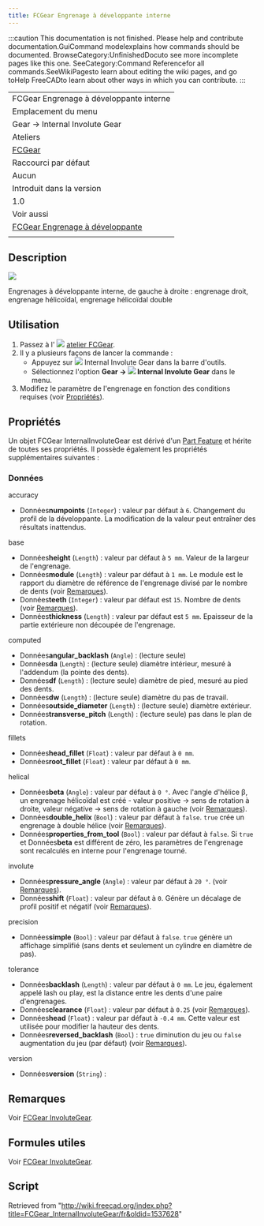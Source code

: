 ```yaml
---
title: FCGear Engrenage à développante interne
---
```

:::caution
This documentation is not finished. Please help and contribute documentation.GuiCommand modelexplains how commands should be documented. BrowseCategory:UnfinishedDocuto see more incomplete pages like this one. SeeCategory:Command Referencefor all commands.SeeWikiPagesto learn about editing the wiki pages, and go toHelp FreeCADto learn about other ways in which you can contribute.
:::

|  |
| --- |
| FCGear Engrenage à développante interne |
| Emplacement du menu |
| Gear → Internal Involute Gear |
| Ateliers |
| [FCGear](/FCGear_Workbench/fr "FCGear Workbench/fr") |
| Raccourci par défaut |
| Aucun |
| Introduit dans la version |
| 1.0 |
| Voir aussi |
| [FCGear Engrenage à développante](/FCGear_InvoluteGear/fr "FCGear InvoluteGear/fr") |
|  |

## Description

![](/images/FCGear_InternalInvoluteGear-01.png)

Engrenages à développante interne, de gauche à droite : engrenage droit, engrenage hélicoïdal, engrenage hélicoïdal double

## Utilisation

1. Passez à l' ![](/images/FCGear_workbench_icon.svg) [atelier FCGear](/FCGear_Workbench/fr "FCGear Workbench/fr").
2. Il y a plusieurs façons de lancer la commande :
   * Appuyez sur ![](/images/FCGear_InternalInvoluteGear.svg) Internal Involute Gear dans la barre d'outils.
   * Sélectionnez l'option **Gear → ![](/images/FCGear_InternalInvoluteGear.svg) Internal Involute Gear** dans le menu.
3. Modifiez le paramètre de l'engrenage en fonction des conditions requises (voir [Propriétés](#Propri.C3.A9t.C3.A9s)).

## Propriétés

Un objet FCGear InternalInvoluteGear est dérivé d'un [Part Feature](/Part_Feature/fr "Part Feature/fr") et hérite de toutes ses propriétés. Il possède également les propriétés supplémentaires suivantes :

### Données

accuracy

* Données**numpoints** (`Integer`) : valeur par défaut à `6`. Changement du profil de la développante. La modification de la valeur peut entraîner des résultats inattendus.

base

* Données**height** (`Length`) : valeur par défaut à `5 mm`. Valeur de la largeur de l'engrenage.
* Données**module** (`Length`) : valeur par défaut à `1 mm`. Le module est le rapport du diamètre de référence de l'engrenage divisé par le nombre de dents (voir [Remarques](/FCGear_InvoluteGear/fr#Remarques "FCGear InvoluteGear/fr")).
* Données**teeth** (`Integer`) : valeur par défaut est `15`. Nombre de dents (voir [Remarques](/FCGear_InvoluteGear/fr#Remarques "FCGear InvoluteGear/fr")).
* Données**thickness** (`Length`) : valeur par défaut est `5 mm`. Epaisseur de la partie extérieure non découpée de l'engrenage.

computed

* Données**angular\_backlash** (`Angle`) : (lecture seule)
* Données**da** (`Length`) : (lecture seule) diamètre intérieur, mesuré à l'addendum (la pointe des dents).
* Données**df** (`Length`) : (lecture seule) diamètre de pied, mesuré au pied des dents.
* Données**dw** (`Length`) : (lecture seule) diamètre du pas de travail.
* Données**outside\_diameter** (`Length`) : (lecture seule) diamètre extérieur.
* Données**transverse\_pitch** (`Length`) : (lecture seule) pas dans le plan de rotation.

fillets

* Données**head\_fillet** (`Float`) : valeur par défaut à `0 mm`.
* Données**root\_fillet** (`Float`) : valeur par défaut à `0 mm`.

helical

* Données**beta** (`Angle`) : valeur par défaut à `0 °`. Avec l'angle d'hélice β, un engrenage hélicoïdal est créé - valeur positive → sens de rotation à droite, valeur négative → sens de rotation à gauche (voir [Remarques](/FCGear_InvoluteGear/fr#Remarques "FCGear InvoluteGear/fr")).
* Données**double\_helix** (`Bool`) : valeur par défaut à `false`. `true` crée un engrenage à double hélice (voir [Remarques](/FCGear_InvoluteGear/fr#Remarques "FCGear InvoluteGear/fr")).
* Données**properties\_from\_tool** (`Bool`) : valeur par défaut à `false`. Si `true` et Données**beta** est différent de zéro, les paramètres de l'engrenage sont recalculés en interne pour l'engrenage tourné.

involute

* Données**pressure\_angle** (`Angle`) : valeur par défaut à `20 °`. (voir [Remarques](/FCGear_InvoluteGear/fr#Remarques "FCGear InvoluteGear/fr")).
* Données**shift** (`Float`) : valeur par défaut à `0`. Génère un décalage de profil positif et négatif (voir [Remarques](/FCGear_InvoluteGear/fr#Remarques "FCGear InvoluteGear/fr")).

precision

* Données**simple** (`Bool`) : valeur par défaut à `false`. `true` génère un affichage simplifié (sans dents et seulement un cylindre en diamètre de pas).

tolerance

* Données**backlash** (`Length`) : valeur par défaut à `0 mm`. Le jeu, également appelé lash ou play, est la distance entre les dents d'une paire d'engrenages.
* Données**clearance** (`Float`) : valeur par défaut à `0.25` (voir [Remarques](/FCGear_InvoluteGear/fr#Remarques "FCGear InvoluteGear/fr")).
* Données**head** (`Float`) : valeur par défaut à `-0.4 mm`. Cette valeur est utilisée pour modifier la hauteur des dents.
* Données**reversed\_backlash** (`Bool`) : `true` diminution du jeu ou `false` augmentation du jeu (par défaut) (voir [Remarques](/FCGear_InvoluteGear/fr#Remarques "FCGear InvoluteGear/fr")).

version

* Données**version** (`String`) :

## Remarques

Voir [FCGear InvoluteGear](/FCGear_InvoluteGear/fr#Remarques "FCGear InvoluteGear/fr").

## Formules utiles

Voir [FCGear InvoluteGear](/FCGear_InvoluteGear/fr#Formules_utiles "FCGear InvoluteGear/fr").

## Script

Retrieved from "<http://wiki.freecad.org/index.php?title=FCGear_InternalInvoluteGear/fr&oldid=1537628>"